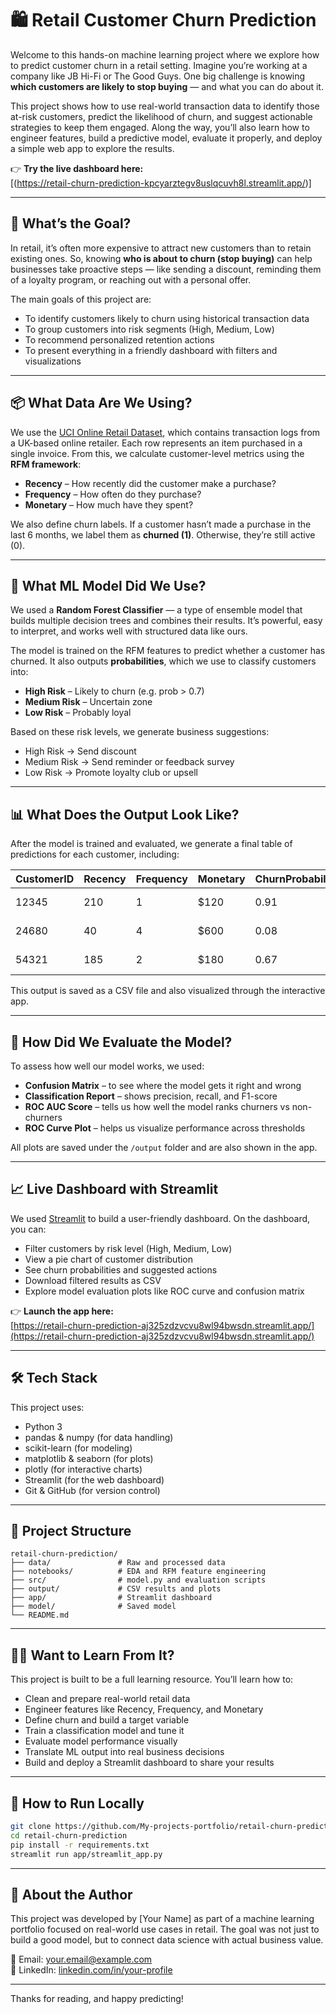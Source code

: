 # 🛍️ Retail Customer Churn Prediction

Welcome to this hands-on machine learning project where we explore how to predict customer churn in a retail setting. Imagine you’re working at a company like JB Hi-Fi or The Good Guys. One big challenge is knowing **which customers are likely to stop buying** — and what you can do about it.

This project shows how to use real-world transaction data to identify those at-risk customers, predict the likelihood of churn, and suggest actionable strategies to keep them engaged. Along the way, you’ll also learn how to engineer features, build a predictive model, evaluate it properly, and deploy a simple web app to explore the results.

👉 **Try the live dashboard here:**  
[(https://retail-churn-prediction-kpcyarztegv8uslqcuvh8l.streamlit.app/)]

---

## 🎯 What’s the Goal?

In retail, it’s often more expensive to attract new customers than to retain existing ones. So, knowing **who is about to churn (stop buying)** can help businesses take proactive steps — like sending a discount, reminding them of a loyalty program, or reaching out with a personal offer.

The main goals of this project are:

- To identify customers likely to churn using historical transaction data
- To group customers into risk segments (High, Medium, Low)
- To recommend personalized retention actions
- To present everything in a friendly dashboard with filters and visualizations

---

## 📦 What Data Are We Using?

We use the [UCI Online Retail Dataset](https://archive.ics.uci.edu/ml/datasets/Online+Retail), which contains transaction logs from a UK-based online retailer. Each row represents an item purchased in a single invoice. From this, we calculate customer-level metrics using the **RFM framework**:

- **Recency** – How recently did the customer make a purchase?
- **Frequency** – How often do they purchase?
- **Monetary** – How much have they spent?

We also define churn labels. If a customer hasn’t made a purchase in the last 6 months, we label them as **churned (1)**. Otherwise, they’re still active (0).

---

## 🤖 What ML Model Did We Use?

We used a **Random Forest Classifier** — a type of ensemble model that builds multiple decision trees and combines their results. It’s powerful, easy to interpret, and works well with structured data like ours.

The model is trained on the RFM features to predict whether a customer has churned. It also outputs **probabilities**, which we use to classify customers into:

- **High Risk** – Likely to churn (e.g. prob > 0.7)
- **Medium Risk** – Uncertain zone
- **Low Risk** – Probably loyal

Based on these risk levels, we generate business suggestions:
- High Risk → Send discount
- Medium Risk → Send reminder or feedback survey
- Low Risk → Promote loyalty club or upsell

---

## 📊 What Does the Output Look Like?

After the model is trained and evaluated, we generate a final table of predictions for each customer, including:

| CustomerID | Recency | Frequency | Monetary | ChurnProbability | Segment     | SuggestedAction        |
|------------|---------|-----------|----------|------------------|-------------|-------------------------|
| 12345      | 210     | 1         | $120     | 0.91             | High Risk   | Send 20% voucher        |
| 24680      | 40      | 4         | $600     | 0.08             | Low Risk    | Promote loyalty club    |
| 54321      | 185     | 2         | $180     | 0.67             | Medium Risk | Send retention email    |

This output is saved as a CSV file and also visualized through the interactive app.

---

## 🧪 How Did We Evaluate the Model?

To assess how well our model works, we used:

- **Confusion Matrix** – to see where the model gets it right and wrong
- **Classification Report** – shows precision, recall, and F1-score
- **ROC AUC Score** – tells us how well the model ranks churners vs non-churners
- **ROC Curve Plot** – helps us visualize performance across thresholds

All plots are saved under the `/output` folder and are also shown in the app.

---

## 📈 Live Dashboard with Streamlit

We used [Streamlit](https://streamlit.io/) to build a user-friendly dashboard. On the dashboard, you can:

- Filter customers by risk level (High, Medium, Low)
- View a pie chart of customer distribution
- See churn probabilities and suggested actions
- Download filtered results as CSV
- Explore model evaluation plots like ROC curve and confusion matrix

👉 **Launch the app here:**  
[https://retail-churn-prediction-aj325zdzvcvu8wl94bwsdn.streamlit.app/](https://retail-churn-prediction-aj325zdzvcvu8wl94bwsdn.streamlit.app/)

---

## 🛠️ Tech Stack

This project uses:

- Python 3
- pandas & numpy (for data handling)
- scikit-learn (for modeling)
- matplotlib & seaborn (for plots)
- plotly (for interactive charts)
- Streamlit (for the web dashboard)
- Git & GitHub (for version control)

---

## 📁 Project Structure

```
retail-churn-prediction/
├── data/               # Raw and processed data
├── notebooks/          # EDA and RFM feature engineering
├── src/                # model.py and evaluation scripts
├── output/             # CSV results and plots
├── app/                # Streamlit dashboard
├── model/              # Saved model
└── README.md
```

---

## 🧑‍🏫 Want to Learn From It?

This project is built to be a full learning resource. You’ll learn how to:

- Clean and prepare real-world retail data
- Engineer features like Recency, Frequency, and Monetary
- Define churn and build a target variable
- Train a classification model and tune it
- Evaluate model performance visually
- Translate ML output into real business decisions
- Build and deploy a Streamlit dashboard to share your results

---

## 🚀 How to Run Locally

```bash
git clone https://github.com/My-projects-portfolio/retail-churn-prediction.git
cd retail-churn-prediction
pip install -r requirements.txt
streamlit run app/streamlit_app.py
```

---

## 👋 About the Author

This project was developed by [Your Name] as part of a machine learning portfolio focused on real-world use cases in retail. The goal was not just to build a good model, but to connect data science with actual business value.

📧 Email: your.email@example.com  
🔗 LinkedIn: [linkedin.com/in/your-profile](https://linkedin.com/in/your-profile)

---

Thanks for reading, and happy predicting!
